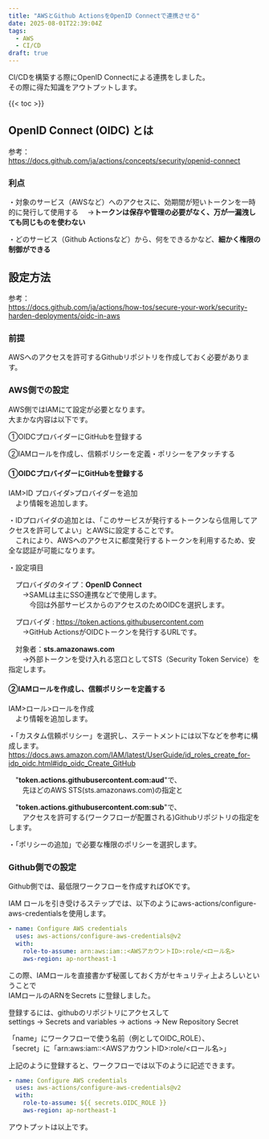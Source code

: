 ```yaml
---
title: "AWSとGithub ActionsをOpenID Connectで連携させる"
date: 2025-08-01T22:39:04Z
tags:
  - AWS
  - CI/CD
draft: true
---
```


CI/CDを構築する際にOpenID Connectによる連携をしました。  
その際に得た知識をアウトプットします。

<!--more-->

{{< toc >}}

## OpenID Connect (OIDC) とは

参考：  
<https://docs.github.com/ja/actions/concepts/security/openid-connect>

### 利点

・対象のサービス（AWSなど）へのアクセスに、効期間が短いトークンを一時的に発行して使用する
　→**トークンは保存や管理の必要がなく、万が一漏洩しても同じものを使わない**

・どのサービス（Github Actionsなど）から、何をできるかなど、**細かく権限の制御ができる**


## 設定方法

参考：  
<https://docs.github.com/ja/actions/how-tos/secure-your-work/security-harden-deployments/oidc-in-aws>

### 前提

AWSへのアクセスを許可するGithubリポジトリを作成しておく必要があります。

### AWS側での設定

AWS側ではIAMにて設定が必要となります。  
大まかな内容は以下です。

①OIDCプロバイダーにGitHubを登録する

②IAMロールを作成し、信頼ポリシーを定義・ポリシーをアタッチする

#### ①OIDCプロバイダーにGitHubを登録する

IAM>ID プロバイダ>プロバイダーを追加  
　より情報を追加します。

・IDプロバイダの追加とは、「このサービスが発行するトークンなら信用してアクセスを許可してよい」とAWSに設定することです。  
　これにより、AWSへのアクセスに都度発行するトークンを利用するため、安全な認証が可能になります。

・設定項目

　プロバイダのタイプ：**OpenID Connect**  
　　→SAMLは主にSSO連携などで使用します。  
　　　今回は外部サービスからのアクセスのためOIDCを選択します。

　プロバイダ : https://token.actions.githubusercontent.com  
　　→GitHub ActionsがOIDCトークンを発行するURLです。

　対象者：**sts.amazonaws.com**  
　　→外部トークンを受け入れる窓口としてSTS（Security Token Service）を指定します。

#### ②IAMロールを作成し、信頼ポリシーを定義する

IAM>ロール>ロールを作成  
　より情報を追加します。

・「カスタム信頼ポリシー」を選択し、ステートメントには以下などを参考に構成します。  
https://docs.aws.amazon.com/IAM/latest/UserGuide/id_roles_create_for-idp_oidc.html#idp_oidc_Create_GitHub

　"**token.actions.githubusercontent.com:aud**"で、  
　　先ほどのAWS STS(sts.amazonaws.com)の指定と
 
　"**token.actions.githubusercontent.com:sub**"で、  
　　アクセスを許可する(ワークフローが配置される)Githubリポジトリの指定をします。

・「ポリシーの追加」で必要な権限のポリシーを選択します。


### Github側での設定

Github側では、最低限ワークフローを作成すればOKです。

IAM ロールを引き受けるステップでは、以下のようにaws-actions/configure-aws-credentialsを使用します。

````yaml
- name: Configure AWS credentials
  uses: aws-actions/configure-aws-credentials@v2
  with:
    role-to-assume: arn:aws:iam::<AWSアカウントID>:role/<ロール名>
    aws-region: ap-northeast-1
````

この際、IAMロールを直接書かず秘匿しておく方がセキュリティ上よろしいということで  
IAMロールのARNをSecrets に登録しました。

登録するには、githubのリポジトリにアクセスして  
settings → Secrets and variables → actions → New Repository Secret

「name」にワークフローで使う名前（例としてOIDC_ROLE）、  
「secret」に「arn:aws:iam::<AWSアカウントID>:role/<ロール名>」

上記のように登録すると、ワークフローでは以下のように記述できます。

````yaml
- name: Configure AWS credentials
  uses: aws-actions/configure-aws-credentials@v2
  with:
    role-to-assume: ${{ secrets.OIDC_ROLE }}
    aws-region: ap-northeast-1
````
  
  
  
  

アウトプットは以上です。

